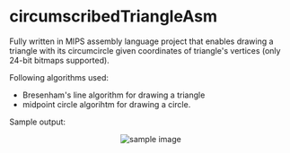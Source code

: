 # circumscribedTriangleAsm

Fully written in MIPS assembly language project that enables drawing a triangle with its circumcircle given coordinates of triangle's vertices (only 24-bit bitmaps supported).

Following algorithms used:
  * Bresenham's line algorithm for drawing a triangle
  * midpoint circle algorihtm for drawing a circle. 

Sample output:

<p align="center">
<img src="https://github.com/culring/circumscribedTriangleAsm/blob/master/sample.bmp" alt="sample image">
</p>
